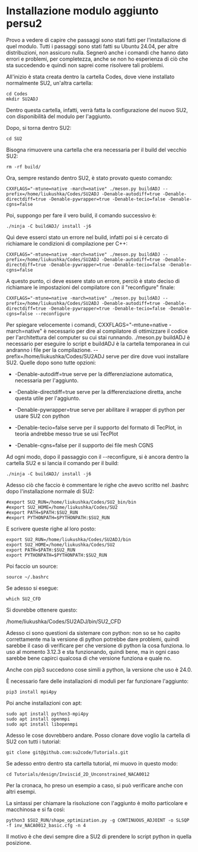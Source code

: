 # Installazione modulo aggiunto persu2 

Provo a vedere di capire che passaggi sono stati fatti per l'installazione di quel modulo. Tutti i passaggi sono stati fatti su Ubuntu 24.04, per altre distribuzioni, non assicuro nulla. Segnerò anche i comandi che hanno dato errori e problemi, per completezza, anche se non ho esperienza di ciò che sta succedendo e quindi non saprei come risolvere tali problemi.

All'inizio è stata creata dentro la cartella Codes, dove viene installato normalmente SU2, un'altra cartella:

    cd Codes
    mkdir SU2ADJ

Dentro questa cartella, infatti, verrà fatta la configurazione del nuovo SU2, con disponibilità del modulo per l'aggiunto.

Dopo, si torna dentro SU2:

    cd SU2

Bisogna rimuovere una cartella che era necessaria per il build del vecchio SU2:

    rm -rf build/

Ora, sempre restando dentro SU2, è stato provato questo comando:

    CXXFLAGS="-mtune=native -march=native" ./meson.py buildADJ --prefix=/home/liukushka/Codes/SU2ADJ -Denable-autodiff=true -Denable-directdiff=true -Denable-pywrapper=true -Denable-tecio=false -Denable-cgns=false

Poi, suppongo per fare il vero build, il comando successivo è:

    ./ninja -C buildADJ/ install -j6

Quì deve esserci stato un errore nel build, infatti poi si è cercato di richiamare le condizioni di compilazione per C++:

    CXXFLAGS="-mtune=native -march=native" ./meson.py buildADJ --prefix=/home/liukushka/Codes/SU2ADJ -Denable-autodiff=true -Denable-directdiff=true -Denable-pywrapper=true -Denable-tecio=false -Denable-cgns=false

A questo punto, ci deve essere stato un errore, perciò è stato deciso di richiamare le impostazioni del compilatore con il "reconfigure" finale:

    CXXFLAGS="-mtune=native -march=native" ./meson.py buildADJ --prefix=/home/liukushka/Codes/SU2ADJ -Denable-autodiff=true -Denable-directdiff=true -Denable-pywrapper=true -Denable-tecio=false -Denable-cgns=false --reconfigure

Per spiegare velocemente i comandi, CXXFLAGS="-mtune=native -march=native" è necessario per dire al compilatore di ottimizzare il codice per l'architettura del computer su cui stai runnando. ./meson.py buildADJ è necessario per eseguire lo script e buildADJ è la cartella temporanea in cui andranno i file per la compilazione. --prefix=/home/liukushka/Codes/SU2ADJ serve per dire dove vuoi installare SU2. Quelle dopo sono tutte opzioni:

- -Denable-autodiff=true serve per la differenziazione automatica, necessaria per l'aggiunto.

- -Denable-directdiff=true serve per la differenziazione diretta, anche questa utile per l'aggiunto.

- -Denable-pywrapper=true serve per abilitare il wrapper di python per usare SU2 con python

- -Denable-tecio=false serve per il supporto del formato di TecPlot, in teoria andrebbe messo true se usi TecPlot

- -Denable-cgns=false per il supporto dei file mesh CGNS 

Ad ogni modo, dopo il passaggio con il --reconfigure, si è ancora dentro la cartella SU2 e si lancia il comando per il build:

    ./ninja -C buildADJ/ install -j6

Adesso ciò che faccio è commentare le righe che avevo scritto nel .bashrc dopo l'installazione normale di SU2:

    #export SU2_RUN=/home/liukushka/Codes/SU2_bin/bin
    #export SU2_HOME=/home/liukushka/Codes/SU2
    #export PATH=$PATH:$SU2_RUN
    #export PYTHONPATH=$PYTHONPATH:$SU2_RUN

E scrivere queste righe al loro posto:

    export SU2_RUN=/home/liukushka/Codes/SU2ADJ/bin
    export SU2_HOME=/home/liukushka/Codes/SU2
    export PATH=$PATH:$SU2_RUN
    export PYTHONPATH=$PYTHONPATH:$SU2_RUN

Poi faccio un source:

    source ~/.bashrc

Se adesso si esegue:

    which SU2_CFD

Si dovrebbe ottenere questo:

   /home/liukushka/Codes/SU2ADJ/bin/SU2_CFD 

Adesso ci sono questioni da sistemare con python: non so se ho capito correttamente ma la versione di python potrebbe dare problemi, quindi sarebbe il caso di verificare per che versione di python la cosa funziona. Io uso al momento 3.12.3 e sta funzionando, quindi bene, ma in ogni caso sarebbe bene capirci qualcosa di che versione funziona e quale no.

Anche con pip3 succedono cose simili a python, la versione che uso è 24.0.

È necessario fare delle installazioni di moduli per far funzionare l'aggiunto:

    pip3 install mpi4py

Poi anche installazioni con apt:

    sudo apt install python3-mpi4py
    sudo apt install openmpi
    sudo apt install libopenmpi

Adesso le cose dovrebbero andare. Posso clonare dove voglio la cartella di SU2 con tutti i tutorial:

    git clone git@github.com:su2code/Tutorials.git

Se adesso entro dentro sta cartella tutorial, mi muovo in questo modo:

    cd Tutorials/design/Inviscid_2D_Unconstrained_NACA0012

Per la cronaca, ho preso un esempio a caso, si può verificare anche con altri esempi. 

La sintassi per chiamare la risoluzione con l'aggiunto è molto particolare e macchinosa e si fa così:

    python3 $SU2_RUN/shape_optimization.py -g CONTINUOUS_ADJOINT -o SLSQP -f inv_NACA0012_basic.cfg -n 4

Il motivo è che devi sempre dire a SU2 di prendere lo script python in quella posizione.



